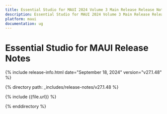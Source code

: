 ```yaml
---
title: Essential Studio for MAUI 2024 Volume 3 Main Release Release Notes  
description: Essential Studio for MAUI 2024 Volume 3 Main Release Release Notes  
platform: maui
documentation: ug
---
```


# Essential Studio for MAUI  Release Notes  

{% include release-info.html date="September 18, 2024"  version="v27.1.48" %}

{% directory path: _includes/release-notes/v27.1.48 %}

{% include {{file.url}} %}

{% enddirectory %}

